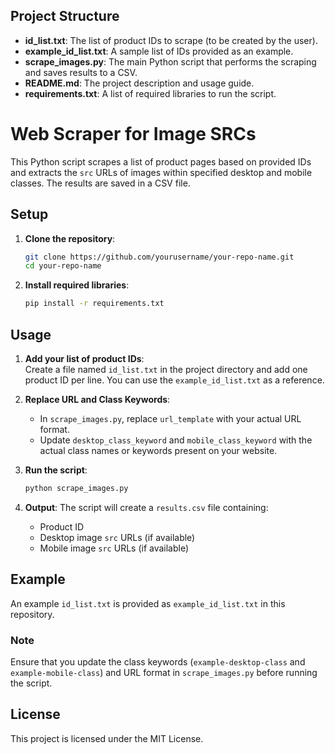 ## Project Structure

- **id_list.txt**: The list of product IDs to scrape (to be created by the user).
- **example_id_list.txt**: A sample list of IDs provided as an example.
- **scrape_images.py**: The main Python script that performs the scraping and saves results to a CSV.
- **README.md**: The project description and usage guide.
- **requirements.txt**: A list of required libraries to run the script.

# Web Scraper for Image SRCs

This Python script scrapes a list of product pages based on provided IDs and extracts the `src` URLs of images within specified desktop and mobile classes. The results are saved in a CSV file.

## Setup

1. **Clone the repository**:
    ```bash
    git clone https://github.com/yourusername/your-repo-name.git
    cd your-repo-name
    ```

2. **Install required libraries**:
    ```bash
    pip install -r requirements.txt
    ```

## Usage

1. **Add your list of product IDs**:  
   Create a file named `id_list.txt` in the project directory and add one product ID per line. You can use the `example_id_list.txt` as a reference.

2. **Replace URL and Class Keywords**:
   - In `scrape_images.py`, replace `url_template` with your actual URL format.
   - Update `desktop_class_keyword` and `mobile_class_keyword` with the actual class names or keywords present on your website.

3. **Run the script**:
    ```bash
    python scrape_images.py
    ```

4. **Output**:
    The script will create a `results.csv` file containing:
    - Product ID
    - Desktop image `src` URLs (if available)
    - Mobile image `src` URLs (if available)

## Example

An example `id_list.txt` is provided as `example_id_list.txt` in this repository.

### Note
Ensure that you update the class keywords (`example-desktop-class` and `example-mobile-class`) and URL format in `scrape_images.py` before running the script.

## License
This project is licensed under the MIT License.
